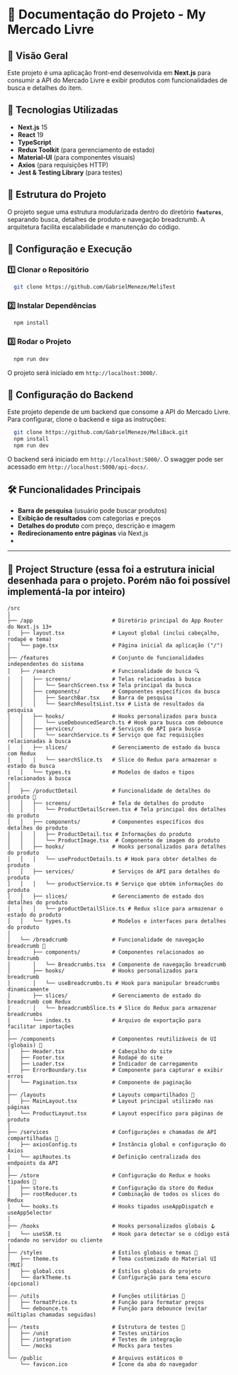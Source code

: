# 📌 Documentação do Projeto - My Mercado Livre

## 📖 Visão Geral
Este projeto é uma aplicação front-end desenvolvida em **Next.js** para consumir a API do Mercado Livre e exibir produtos com funcionalidades de busca e detalhes do item.

## 🚀 Tecnologias Utilizadas
- **Next.js** 15
- **React** 19
- **TypeScript**
- **Redux Toolkit** (para gerenciamento de estado)
- **Material-UI** (para componentes visuais)
- **Axios** (para requisições HTTP)
- **Jest & Testing Library** (para testes)

## 📂 Estrutura do Projeto
O projeto segue uma estrutura modularizada dentro do diretório **`features`**, separando busca, detalhes de produto e navegação breadcrumb. A arquitetura facilita escalabilidade e manutenção do código.

## 🔧 Configuração e Execução

### 1️⃣ Clonar o Repositório
```sh
  git clone https://github.com/GabrielMeneze/MeliTest
```

### 2️⃣ Instalar Dependências
```sh
  npm install
```

### 3️⃣ Rodar o Projeto
```sh
  npm run dev
```
O projeto será iniciado em `http://localhost:3000/`.

## 🔗 Configuração do Backend
Este projeto depende de um backend que consome a API do Mercado Livre.
Para configurar, clone o backend e siga as instruções:
```sh
  git clone https://github.com/GabrielMeneze/MeliBack.git
  npm install
  npm run dev
```
O backend será iniciado em `http://localhost:5000/`.
O swagger pode ser acessado em `http://localhost:5000/api-docs/`.

## 🛠 Funcionalidades Principais
- **Barra de pesquisa** (usuário pode buscar produtos)
- **Exibição de resultados** com categorias e preços
- **Detalhes do produto** com preço, descrição e imagem
- **Redirecionamento entre páginas** via Next.js
- 
---

## 📂 Project Structure (essa foi a estrutura inicial desenhada para o projeto. Porém não foi possível implementá-la por inteiro)

```
/src
│
├── /app                         # Diretório principal do App Router do Next.js 13+
│   ├── layout.tsx               # Layout global (inclui cabeçalho, rodapé e tema)
│   └── page.tsx                 # Página inicial da aplicação ("/")
│
├── /features                    # Conjunto de funcionalidades independentes do sistema
│   ├── /search                  # Funcionalidade de busca 🔍
│   │   ├── screens/             # Telas relacionadas à busca
│   │   │   └── SearchScreen.tsx # Tela principal da busca
│   │   ├── components/          # Componentes específicos da busca
│   │   │   ├── SearchBar.tsx    # Barra de pesquisa
│   │   │   └── SearchResultsList.tsx # Lista de resultados da pesquisa
│   │   ├── hooks/               # Hooks personalizados para busca
│   │   │   └── useDebouncedSearch.ts # Hook para busca com debounce
│   │   ├── services/            # Serviços de API para busca
│   │   │   └── searchService.ts # Serviço que faz requisições relacionadas à busca
│   │   ├── slices/              # Gerenciamento de estado da busca com Redux
│   │   │   └── searchSlice.ts   # Slice do Redux para armazenar o estado da busca
│   │   └── types.ts             # Modelos de dados e tipos relacionados à busca
│
│   ├── /productDetail           # Funcionalidade de detalhes do produto 🛒
│   │   ├── screens/             # Tela de detalhes do produto
│   │   │   └── ProductDetailScreen.tsx # Tela principal dos detalhes do produto
│   │   ├── components/          # Componentes específicos dos detalhes do produto
│   │   │   ├── ProductDetail.tsx # Informações do produto
│   │   │   └── ProductImage.tsx  # Componente de imagem do produto
│   │   ├── hooks/               # Hooks personalizados para detalhes do produto
│   │   │   └── useProductDetails.ts # Hook para obter detalhes do produto
│   │   ├── services/            # Serviços de API para detalhes do produto
│   │   │   └── productService.ts # Serviço que obtém informações do produto
│   │   ├── slices/              # Gerenciamento de estado dos detalhes do produto
│   │   │   └── productDetailSlice.ts # Redux slice para armazenar o estado do produto
│   │   └── types.ts             # Modelos e interfaces para detalhes do produto
│
│   └── /breadcrumb              # Funcionalidade de navegação breadcrumb 🔗
│       ├── components/          # Componentes relacionados ao breadcrumb
│       │   └── Breadcrumbs.tsx  # Componente de navegação breadcrumb
│       ├── hooks/               # Hooks personalizados para breadcrumb
│       │   └── useBreadcrumbs.ts # Hook para manipular breadcrumbs dinamicamente
│       ├── slices/              # Gerenciamento de estado do breadcrumb com Redux
│       │   └── breadcrumbSlice.ts # Slice do Redux para armazenar breadcrumbs
│       └── index.ts             # Arquivo de exportação para facilitar importações
│
├── /components                  # Componentes reutilizáveis de UI (globais) 🧩
│   ├── Header.tsx               # Cabeçalho do site
│   ├── Footer.tsx               # Rodapé do site
│   ├── Loader.tsx               # Indicador de carregamento
│   ├── ErrorBoundary.tsx        # Componente para capturar e exibir erros
│   └── Pagination.tsx           # Componente de paginação
│
├── /layouts                     # Layouts compartilhados 📐
│   ├── MainLayout.tsx           # Layout principal utilizado nas páginas
│   └── ProductLayout.tsx        # Layout específico para páginas de produto
│
├── /services                    # Configurações e chamadas de API compartilhadas 🌊
│   ├── axiosConfig.ts           # Instância global e configuração do Axios
│   └── apiRoutes.ts             # Definição centralizada dos endpoints da API
│
├── /store                       # Configuração do Redux e hooks tipados 🏪
│   ├── store.ts                 # Configuração da store do Redux
│   ├── rootReducer.ts           # Combinação de todos os slices do Redux
│   └── hooks.ts                 # Hooks tipados useAppDispatch e useAppSelector
│
├── /hooks                       # Hooks personalizados globais 🪝
│   └── useSSR.ts                # Hook para detectar se o código está rodando no servidor ou cliente
│
├── /styles                      # Estilos globais e temas 🎨
│   ├── theme.ts                 # Tema customizado do Material UI (MUI)
│   ├── global.css               # Estilos globais do projeto
│   └── darkTheme.ts             # Configuração para tema escuro (opcional)
│
├── /utils                       # Funções utilitárias 🔧
│   ├── formatPrice.ts           # Função para formatar preços
│   └── debounce.ts              # Função para debounce (evitar múltiplas chamadas seguidas)
│
├── /tests                       # Estrutura de testes 🧪
│   ├── /unit                    # Testes unitários
│   ├── /integration             # Testes de integração
│   └── /mocks                   # Mocks para testes
│
└── /public                      # Arquivos estáticos 🌐
    └── favicon.ico              # Ícone da aba do navegador
```
